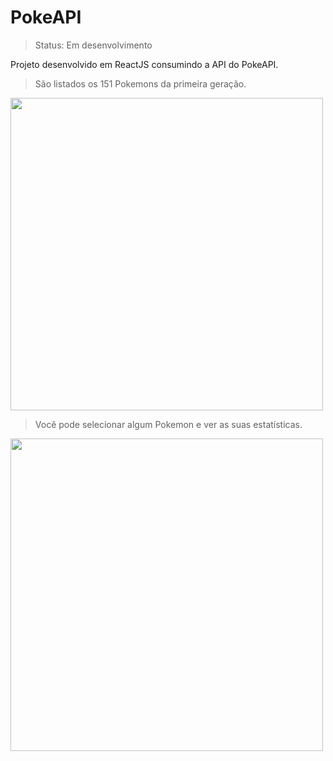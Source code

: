 # PokeAPI

> Status: Em desenvolvimento

Projeto desenvolvido em ReactJS consumindo a API do PokeAPI.

> São listados os 151 Pokemons da primeira geração.

<img src='https://user-images.githubusercontent.com/78386030/196056512-0a21c605-d3f5-4a38-8678-dac1e07fc38d.png' width='500px'>

> Você pode selecionar algum Pokemon e ver as suas estatísticas.

<img src='https://user-images.githubusercontent.com/78386030/196056512-0a21c605-d3f5-4a38-8678-dac1e07fc38d.png' width='500px'>
